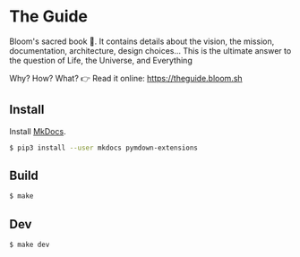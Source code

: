 # The Guide


Bloom's sacred book 📖.
It contains details about the vision, the mission, documentation, architecture, design choices...
This is the ultimate answer to the question of Life, the Universe, and Everything


Why? How? What? 👉 Read it online: https://theguide.bloom.sh


## Install

Install [MkDocs](https://github.com/mkdocs/mkdocs).

```bash
$ pip3 install --user mkdocs pymdown-extensions
```


## Build

```bash
$ make
```

## Dev

```bash
$ make dev
```
